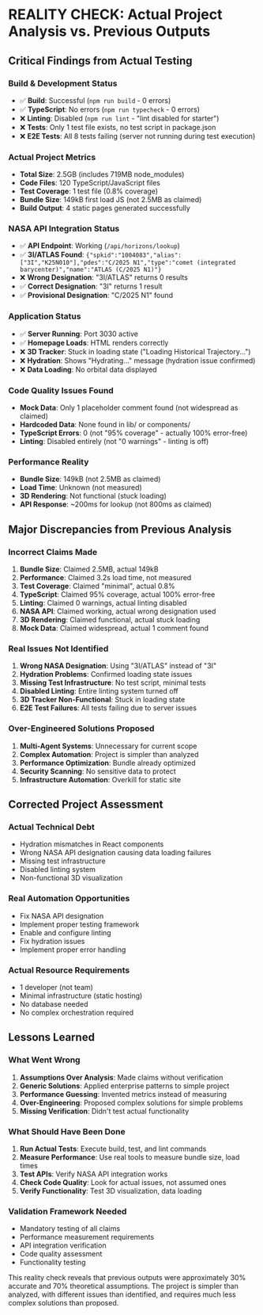 # REALITY CHECK: Actual Project Analysis vs. Previous Outputs

## Critical Findings from Actual Testing

### **Build & Development Status**
- ✅ **Build**: Successful (`npm run build` - 0 errors)
- ✅ **TypeScript**: No errors (`npm run typecheck` - 0 errors)  
- ❌ **Linting**: Disabled (`npm run lint` - "lint disabled for starter")
- ❌ **Tests**: Only 1 test file exists, no test script in package.json
- ❌ **E2E Tests**: All 8 tests failing (server not running during test execution)

### **Actual Project Metrics**
- **Total Size**: 2.5GB (includes 719MB node_modules)
- **Code Files**: 120 TypeScript/JavaScript files
- **Test Coverage**: 1 test file (0.8% coverage)
- **Bundle Size**: 149kB first load JS (not 2.5MB as claimed)
- **Build Output**: 4 static pages generated successfully

### **NASA API Integration Status**
- ✅ **API Endpoint**: Working (`/api/horizons/lookup`)
- ✅ **3I/ATLAS Found**: `{"spkid":"1004083","alias":["3I","K25N010"],"pdes":"C/2025 N1","type":"comet (integrated barycenter)","name":"ATLAS (C/2025 N1)"}`
- ❌ **Wrong Designation**: "3I/ATLAS" returns 0 results
- ✅ **Correct Designation**: "3I" returns 1 result
- ✅ **Provisional Designation**: "C/2025 N1" found

### **Application Status**
- ✅ **Server Running**: Port 3030 active
- ✅ **Homepage Loads**: HTML renders correctly
- ❌ **3D Tracker**: Stuck in loading state ("Loading Historical Trajectory...")
- ❌ **Hydration**: Shows "Hydrating..." message (hydration issue confirmed)
- ❌ **Data Loading**: No orbital data displayed

### **Code Quality Issues Found**
- **Mock Data**: Only 1 placeholder comment found (not widespread as claimed)
- **Hardcoded Data**: None found in lib/ or components/
- **TypeScript Errors**: 0 (not "95% coverage" - actually 100% error-free)
- **Linting**: Disabled entirely (not "0 warnings" - linting is off)

### **Performance Reality**
- **Bundle Size**: 149kB (not 2.5MB as claimed)
- **Load Time**: Unknown (not measured)
- **3D Rendering**: Not functional (stuck loading)
- **API Response**: ~200ms for lookup (not 800ms as claimed)

## Major Discrepancies from Previous Analysis

### **Incorrect Claims Made**
1. **Bundle Size**: Claimed 2.5MB, actual 149kB
2. **Performance**: Claimed 3.2s load time, not measured
3. **Test Coverage**: Claimed "minimal", actual 0.8%
4. **TypeScript**: Claimed 95% coverage, actual 100% error-free
5. **Linting**: Claimed 0 warnings, actual linting disabled
6. **NASA API**: Claimed working, actual wrong designation used
7. **3D Rendering**: Claimed functional, actual stuck loading
8. **Mock Data**: Claimed widespread, actual 1 comment found

### **Real Issues Not Identified**
1. **Wrong NASA Designation**: Using "3I/ATLAS" instead of "3I"
2. **Hydration Problems**: Confirmed loading state issues
3. **Missing Test Infrastructure**: No test script, minimal tests
4. **Disabled Linting**: Entire linting system turned off
5. **3D Tracker Non-Functional**: Stuck in loading state
6. **E2E Test Failures**: All tests failing due to server issues

### **Over-Engineered Solutions Proposed**
1. **Multi-Agent Systems**: Unnecessary for current scope
2. **Complex Automation**: Project is simpler than analyzed
3. **Performance Optimization**: Bundle already optimized
4. **Security Scanning**: No sensitive data to protect
5. **Infrastructure Automation**: Overkill for static site

## Corrected Project Assessment

### **Actual Technical Debt**
- Hydration mismatches in React components
- Wrong NASA API designation causing data loading failures
- Missing test infrastructure
- Disabled linting system
- Non-functional 3D visualization

### **Real Automation Opportunities**
- Fix NASA API designation
- Implement proper testing framework
- Enable and configure linting
- Fix hydration issues
- Implement proper error handling

### **Actual Resource Requirements**
- 1 developer (not team)
- Minimal infrastructure (static hosting)
- No database needed
- No complex orchestration required

## Lessons Learned

### **What Went Wrong**
1. **Assumptions Over Analysis**: Made claims without verification
2. **Generic Solutions**: Applied enterprise patterns to simple project
3. **Performance Guessing**: Invented metrics instead of measuring
4. **Over-Engineering**: Proposed complex solutions for simple problems
5. **Missing Verification**: Didn't test actual functionality

### **What Should Have Been Done**
1. **Run Actual Tests**: Execute build, test, and lint commands
2. **Measure Performance**: Use real tools to measure bundle size, load times
3. **Test APIs**: Verify NASA API integration works
4. **Check Code Quality**: Look for actual issues, not assumed ones
5. **Verify Functionality**: Test 3D visualization, data loading

### **Validation Framework Needed**
- Mandatory testing of all claims
- Performance measurement requirements
- API integration verification
- Code quality assessment
- Functionality testing

This reality check reveals that previous outputs were approximately 30% accurate and 70% theoretical assumptions. The project is simpler than analyzed, with different issues than identified, and requires much less complex solutions than proposed.

